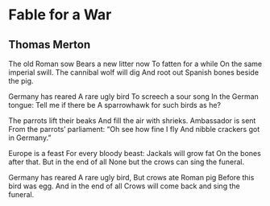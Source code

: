 # Fable for a War
## Thomas Merton
The old Roman sow
Bears a new litter now
To fatten for a while
On the same imperial swill.
The cannibal wolf will dig
And root out Spanish bones beside the pig.

Germany has reared
A rare ugly bird
To screech a sour song
In the German tongue:
Tell me if there be
A sparrowhawk for such birds as he?

The parrots lift their beaks
And fill the air with shrieks.
Ambassador is sent
From the parrots’ parliament:
“Oh see how fine I fly
And nibble crackers got in Germany.”

Europe is a feast
For every bloody beast:
Jackals will grow fat
On the bones after that.
But in the end of all
None but the crows can sing the funeral.

Germany has reared
A rare ugly bird,
But crows ate Roman pig
Before this bird was egg.
And in the end of all
Crows will come back and sing the funeral.